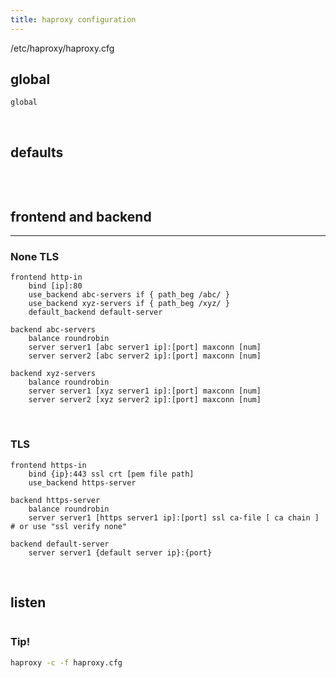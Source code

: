 ```yaml
---
title: haproxy configuration
---
```


/etc/haproxy/haproxy.cfg

## global

```
global
```
<br/>

## defaults
```
```
<br/>

## frontend and backend
---
### None TLS
```
frontend http-in
    bind [ip]:80
    use_backend abc-servers if { path_beg /abc/ }
    use_backend xyz-servers if { path_beg /xyz/ }
    default_backend default-server

backend abc-servers
    balance roundrobin
    server server1 [abc server1 ip]:[port] maxconn [num]
    server server2 [abc server2 ip]:[port] maxconn [num]

backend xyz-servers
    balance roundrobin
    server server1 [xyz server1 ip]:[port] maxconn [num]
    server server2 [xyz server2 ip]:[port] maxconn [num]
```
<br/>

### TLS
``` 
frontend https-in
    bind {ip}:443 ssl crt [pem file path]
    use_backend https-server

backend https-server
    balance roundrobin
    server server1 [https server1 ip]:[port] ssl ca-file [ ca chain ] # or use "ssl verify none"

backend default-server
    server server1 {default server ip}:{port}

```
<br/>

## listen
```
```

### Tip!
``` bash
haproxy -c -f haproxy.cfg
```